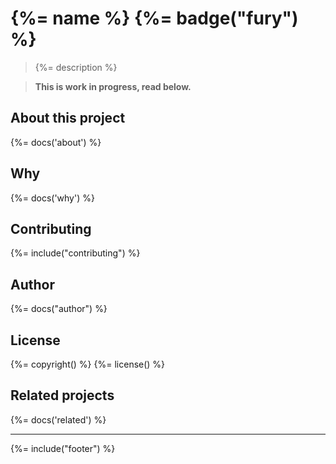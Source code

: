 # {%= name %} {%= badge("fury") %}

> {%= description %}

<!-- toc -->

> **This is work in progress, read below.**

## About this project
{%= docs('about') %}

## Why
{%= docs('why') %}

## Contributing
{%= include("contributing") %}

## Author
{%= docs("author") %}

## License
{%= copyright() %}
{%= license() %}

## Related projects
{%= docs('related') %}

***

{%= include("footer") %}
